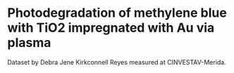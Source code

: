 
Photodegradation of methylene blue with TiO2 impregnated with Au via plasma
===========================================================================

Dataset by Debra Jene Kirkconnell Reyes measured at CINVESTAV-Merida.
